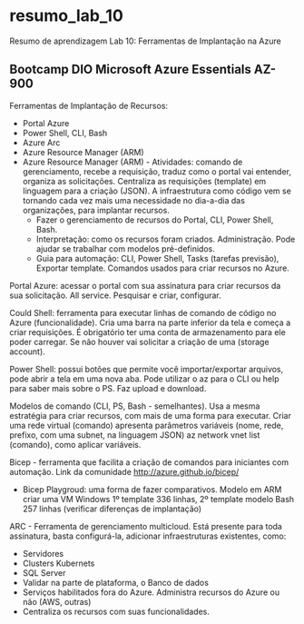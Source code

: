 # resumo_lab_10
Resumo de aprendizagem Lab 10: Ferramentas de Implantação na Azure
## Bootcamp DIO Microsoft Azure Essentials AZ-900
Ferramentas de Implantação de Recursos: 
- Portal Azure
- Power Shell, CLI, Bash
- Azure Arc
- Azure Resource Manager (ARM)
- Azure Resource Manager (ARM) - Atividades: comando de gerenciamento, recebe a requisição, traduz como o portal vai entender, organiza as solicitações. Centraliza as requisições (template) em linguagem para a criação (JSON). A infraestrutura como código vem se tornando cada vez mais uma necessidade no dia-a-dia das organizações, para implantar recursos.
    - Fazer o gerenciamento de recursos do Portal, CLI, Power Shell, Bash.
    - Interpretação: como os recursos foram criados. Administração. Pode ajudar se trabalhar com modelos pré-definidos.
    - Guia para automação: CLI, Power Shell, Tasks (tarefas previsão), Exportar template. Comandos usados para criar recursos no Azure.

Portal Azure: acessar o portal com sua assinatura para criar recursos da sua solicitação. All service. Pesquisar e criar, configurar.

Could Shell: ferramenta para executar linhas de comando de código no Azure (funcionalidade). Cria uma barra na parte inferior da tela e começa a criar requisições. É obrigatório ter uma conta de armazenamento para ele poder carregar. Se não houver vai solicitar a criação de uma (storage account).

Power Shell: possui botões que permite você importar/exportar arquivos, pode abrir a tela em uma nova aba. Pode utilizar o az para o CLI ou help para saber mais sobre o PS. Faz upload e download.

Modelos de comando (CLI, PS, Bash - semelhantes). Usa a mesma estratégia para criar recursos, com mais de uma forma para executar.
Criar uma rede virtual (comando) apresenta parâmetros variáveis (nome, rede, prefixo, com uma subnet, na linguagem JSON) az network vnet list (comando), como aplicar variáveis.

Bicep - ferramenta que facilita a criação de comandos para iniciantes com automação. Link da comunidade http://azure.github.io/bicep/
  - Bicep Playgroud: uma forma de fazer comparativos. Modelo em ARM criar uma VM Windows 1º template 336 linhas, 2º template modelo Bash 257 linhas (verificar diferenças de implantação)

ARC - Ferramenta de gerenciamento multicloud. Está presente para toda assinatura, basta configurá-la, adicionar infraestruturas existentes, como:
  - Servidores
  - Clusters Kubernets
  - SQL Server
  - Validar na parte de plataforma, o Banco de dados
  - Serviços habilitados fora do Azure. Administra recursos do Azure ou não (AWS, outras)
  - Centraliza os recursos com suas funcionalidades.
